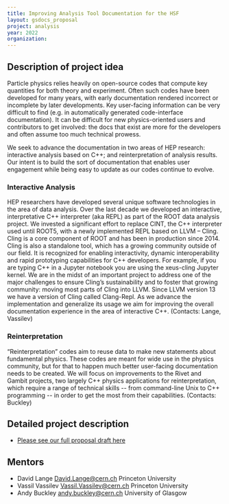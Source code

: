```yaml
---
title: Improving Analysis Tool Documentation for the HSF
layout: gsdocs_proposal
project: analysis
year: 2022
organization:
---
```


## Description of project idea

Particle physics relies heavily on open-source codes that compute key quantities
for both theory and experiment. Often such codes have been developed for many
years, with early documentation rendered incorrect or incomplete by later
developments. Key user-facing information can be very difficult to find (e.g. in
automatically generated code-interface documentation). It can be difficult for
new physics-oriented users and contributors to get involved: the docs that exist
are more for the developers and often assume too much technical prowess.

We seek to advance the documentation in two areas of HEP research: interactive
analysis based on C++; and reinterpretation of analysis results. Our intent is
to build the sort of documentation that enables user engagement while being easy
to update as our codes continue to evolve.

### Interactive Analysis

HEP researchers have developed several unique software technologies in the area
of data analysis. Over the last decade we developed an interactive,
interpretative C++ interpreter (aka REPL) as part of the ROOT data analysis
project. We invested a significant effort to replace CINT, the C++ interpreter
used until ROOT5, with a newly implemented REPL based on LLVM – Cling. Cling is
a core component of ROOT and has been in production since 2014. Cling is also a
standalone tool, which has a growing community outside of our field. It is
recognized for enabling interactivity, dynamic interoperability and rapid
prototyping capabilities for C++ developers. For example, if you are typing C++
in a Jupyter notebook you are using the xeus-cling Jupyter kernel. We are in the
midst of an important project to address one of the major challenges to ensure
Cling’s sustainability and to foster that growing community: moving most parts
of Cling into LLVM. Since LLVM version 13 we have a version of Cling called
Clang-Repl. As we advance the implementation and generalize its usage we aim for
improving the overall documentation experience in the area of interactive C++.
(Contacts: Lange, Vassilev)

### Reinterpretation

“Reinterpretation” codes aim to reuse data to make new statements about
fundamental physics. These codes are meant for wide use in the physics
community, but for that to happen much better user-facing documentation needs to
be created. We will focus on improvements to the Rivet and Gambit projects, two
largely C++ physics applications for reinterpretation, which require a range of
technical skills -- from command-line Unix to C++ programming -- in order to get
the most from their capabilities. (Contacts: Buckley)

## Detailed project description

- [Please see our full proposal draft here](GoogleSeasonOfDocsHSF.pdf)

## Mentors

- David Lange [David.Lange@cern.ch](mailto:David.Lange@cern.ch) Princeton
  University
- Vassil Vassilev [Vassil.Vassilev@cern.ch](mailto:Vassil.Vassilev@cern.ch)
  Princeton University
- Andy Buckley [andy.buckley@cern.ch](mailto:andy.buckley@cern.ch) University of
  Glasgow
